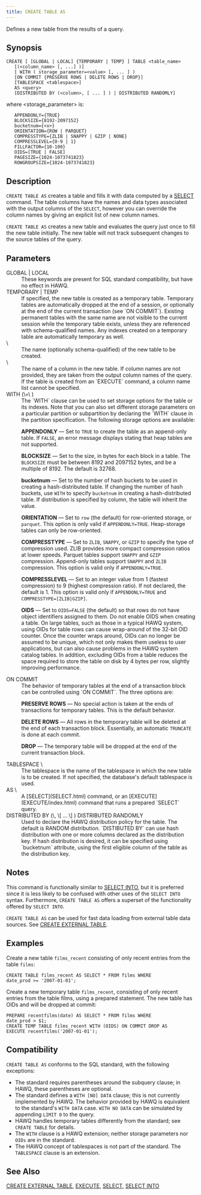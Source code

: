 ```yaml
---
title: CREATE TABLE AS
---
```


<!--
Licensed to the Apache Software Foundation (ASF) under one
or more contributor license agreements.  See the NOTICE file
distributed with this work for additional information
regarding copyright ownership.  The ASF licenses this file
to you under the Apache License, Version 2.0 (the
"License"); you may not use this file except in compliance
with the License.  You may obtain a copy of the License at

  http://www.apache.org/licenses/LICENSE-2.0

Unless required by applicable law or agreed to in writing,
software distributed under the License is distributed on an
"AS IS" BASIS, WITHOUT WARRANTIES OR CONDITIONS OF ANY
KIND, either express or implied.  See the License for the
specific language governing permissions and limitations
under the License.
-->

Defines a new table from the results of a query.

## Synopsis<a id="topic1__section2"></a>

``` pre
CREATE [ [GLOBAL | LOCAL] {TEMPORARY | TEMP} ] TABLE <table_name>
   [(<column_name> [, ...] )]
   [ WITH ( storage_parameter=<value> [, ... ] )
   [ON COMMIT {PRESERVE ROWS | DELETE ROWS | DROP}]
   [TABLESPACE <tablespace>]
   AS <query>
   [DISTRIBUTED BY (<column>, [ ... ] ) | DISTRIBUTED RANDOMLY]
```

where \<storage\_parameter\> is:

``` pre
   APPENDONLY={TRUE}
   BLOCKSIZE={8192-2097152} 
   bucketnum={<x>}
   ORIENTATION={ROW | PARQUET}
   COMPRESSTYPE={ZLIB | SNAPPY | GZIP | NONE}
   COMPRESSLEVEL={0-9 | 1}
   FILLFACTOR={10-100}
   OIDS=[TRUE | FALSE]
   PAGESIZE={1024-1073741823}
   ROWGROUPSIZE={1024-1073741823}
```

## Description<a id="topic1__section3"></a>

`CREATE TABLE AS` creates a table and fills it with data computed by a [SELECT](SELECT/index.html) command. The table columns have the names and data types associated with the output columns of the `SELECT`, however you can override the column names by giving an explicit list of new column names.

`CREATE TABLE AS` creates a new table and evaluates the query just once to fill the new table initially. The new table will not track subsequent changes to the source tables of the query.

## Parameters<a id="topic1__section4"></a>

<dt>GLOBAL | LOCAL  </dt>
<dd>These keywords are present for SQL standard compatibility, but have no effect in HAWQ.</dd>

<dt>TEMPORARY | TEMP  </dt>
<dd>If specified, the new table is created as a temporary table. Temporary tables are automatically dropped at the end of a session, or optionally at the end of the current transaction (see `ON COMMIT`). Existing permanent tables with the same name are not visible to the current session while the temporary table exists, unless they are referenced with schema-qualified names. Any indexes created on a temporary table are automatically temporary as well.</dd>

<dt> \<table\_name\>   </dt>
<dd>The name (optionally schema-qualified) of the new table to be created.</dd>

<dt> \<column\_name\>   </dt>
<dd>The name of a column in the new table. If column names are not provided, they are taken from the output column names of the query. If the table is created from an `EXECUTE` command, a column name list cannot be specified.</dd>

<dt>WITH (\<storage\_parameter\>=\<value\> )  </dt>
<dd>The `WITH` clause can be used to set storage options for the table or its indexes. Note that you can also set different storage parameters on a particular partition or subpartition by declaring the `WITH` clause in the partition specification. The following storage options are available:

**APPENDONLY** — Set to `TRUE` to create the table as an append-only table. If `FALSE`, an error message displays stating that heap tables are not supported.

**BLOCKSIZE** — Set to the size, in bytes for each block in a table. The `BLOCKSIZE` must be between 8192 and 2097152 bytes, and be a multiple of 8192. The default is 32768.

**bucketnum** — Set to the number of hash buckets to be used in creating a hash-distributed table. If changing the number of hash buckets, use `WITH` to specify `bucketnum` in creating a hash-distributed table. If distribution is specified by column, the table will inherit the value.

**ORIENTATION** — Set to `row` (the default) for row-oriented storage, or `parquet`. This option is only valid if `APPENDONLY=TRUE`. Heap-storage tables can only be row-oriented.

**COMPRESSTYPE** — Set to `ZLIB`, `SNAPPY`, or `GZIP` to specify the type of compression used. ZLIB provides more compact compression ratios at lower speeds. Parquet tables support `SNAPPY` and `GZIP` compression. Append-only tables support `SNAPPY` and `ZLIB` compression.  This option is valid only if `APPENDONLY=TRUE`.

**COMPRESSLEVEL** — Set to an integer value from 1 (fastest compression) to 9 (highest compression ratio). If not declared, the default is 1. This option is valid only if `APPENDONLY=TRUE` and `COMPRESSTYPE=[ZLIB|GZIP]`.

**OIDS** — Set to `OIDS=FALSE` (the default) so that rows do not have object identifiers assigned to them. Do not enable OIDS when creating a table. On large tables, such as those in a typical HAWQ system, using OIDs for table rows can cause wrap-around of the 32-bit OID counter. Once the counter wraps around, OIDs can no longer be assumed to be unique, which not only makes them useless to user applications, but can also cause problems in the HAWQ system catalog tables. In addition, excluding OIDs from a table reduces the space required to store the table on disk by 4 bytes per row, slightly improving performance.</dd>

<dt>ON COMMIT  </dt>
<dd>The behavior of temporary tables at the end of a transaction block can be controlled using `ON COMMIT`. The three options are:

**PRESERVE ROWS** — No special action is taken at the ends of transactions for temporary tables. This is the default behavior.

**DELETE ROWS** — All rows in the temporary table will be deleted at the end of each transaction block. Essentially, an automatic `TRUNCATE` is done at each commit.

**DROP** — The temporary table will be dropped at the end of the current transaction block.</dd>

<dt>TABLESPACE \<tablespace\>   </dt>
<dd>The tablespace is the name of the tablespace in which the new table is to be created. If not specified, the database's default tablespace is used.</dd>

<dt>AS \<query\>   </dt>
<dd>A [SELECT](SELECT.html) command, or an [EXECUTE](EXECUTE/index.html) command that runs a prepared `SELECT` query.</dd>

<dt>DISTRIBUTED BY (\<column\>, \[ ... \] )  
DISTRIBUTED RANDOMLY  </dt>
<dd>Used to declare the HAWQ distribution policy for the table. The default is RANDOM distribution. `DISTIBUTED BY` can use hash distribution with one or more columns declared as the distribution key. If hash distribution is desired, it can be specified using `bucketnum` attribute, using the first eligible column of the table as the distribution key.</dd>

## Notes<a id="topic1__section5"></a>

This command is functionally similar to [SELECT INTO](SELECT-INTO/index.html), but it is preferred since it is less likely to be confused with other uses of the `SELECT INTO` syntax. Furthermore, `CREATE TABLE AS` offers a superset of the functionality offered by `SELECT INTO`.

`CREATE TABLE AS` can be used for fast data loading from external table data sources. See [CREATE EXTERNAL TABLE](CREATE-EXTERNAL-TABLE/index.html).

## Examples<a id="topic1__section6"></a>

Create a new table `films_recent` consisting of only recent entries from the table `films`:

``` pre
CREATE TABLE films_recent AS SELECT * FROM films WHERE 
date_prod >= '2007-01-01';
```

Create a new temporary table `films_recent`, consisting of only recent entries from the table films, using a prepared statement. The new table has OIDs and will be dropped at commit:

``` pre
PREPARE recentfilms(date) AS SELECT * FROM films WHERE 
date_prod > $1;
CREATE TEMP TABLE films_recent WITH (OIDS) ON COMMIT DROP AS 
EXECUTE recentfilms('2007-01-01');
```

## Compatibility<a id="topic1__section7"></a>

`CREATE TABLE AS` conforms to the SQL standard, with the following exceptions:

-   The standard requires parentheses around the subquery clause; in HAWQ, these parentheses are optional.
-   The standard defines a `WITH [NO] DATA` clause; this is not currently implemented by HAWQ. The behavior provided by HAWQ is equivalent to the standard's `WITH DATA` case. `WITH NO DATA` can be simulated by appending `LIMIT 0` to the query.
-   HAWQ handles temporary tables differently from the standard; see `CREATE TABLE` for details.
-   The `WITH` clause is a HAWQ extension; neither storage parameters nor `OIDs` are in the standard.
-   The HAWQ concept of tablespaces is not part of the standard. The `TABLESPACE` clause is an extension.

## See Also<a id="topic1__section8"></a>

[CREATE EXTERNAL TABLE](CREATE-EXTERNAL-TABLE.html), [EXECUTE](EXECUTE.html), [SELECT](SELECT.html), [SELECT INTO](SELECT-INTO/index.html)
